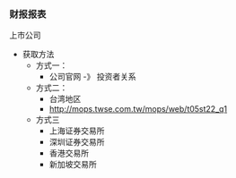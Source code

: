 ### 财报报表 ###
上市公司

- 获取方法
	- 方式一：
		- 公司官网 -》 投资者关系
	- 方式二：
		- 台湾地区
		- http://mops.twse.com.tw/mops/web/t05st22_q1
	- 方式三
		- 上海证券交易所
		- 深圳证券交易所
		- 香港交易所
		- 新加坡交易所